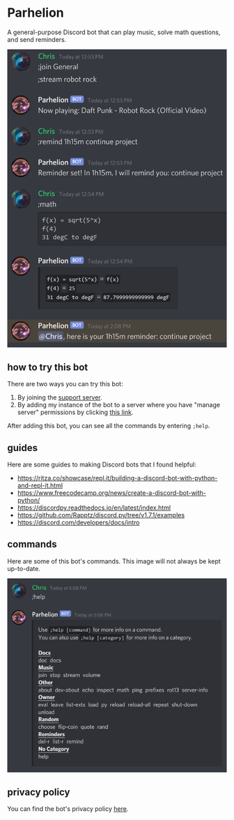 # Parhelion

A general-purpose Discord bot that can play music, solve math questions, and send reminders.

![demo](images/demo.png)

## how to try this bot
There are two ways you can try this bot:

1. By joining the [support server](https://discord.gg/mCqGhPJVcN).
2. By adding my instance of the bot to a server where you have "manage server" permissions by clicking [this link](https://discordapp.com/api/oauth2/authorize?scope=bot&client_id=836071320328077332&permissions=3595328).

After adding this bot, you can see all the commands by entering `;help`.

## guides
Here are some guides to making Discord bots that I found helpful:
* https://ritza.co/showcase/repl.it/building-a-discord-bot-with-python-and-repl-it.html
* https://www.freecodecamp.org/news/create-a-discord-bot-with-python/
* https://discordpy.readthedocs.io/en/latest/index.html
* https://github.com/Rapptz/discord.py/tree/v1.7.1/examples
* https://discord.com/developers/docs/intro

## commands
Here are some of this bot's commands. This image will not always be kept up-to-date.

![help demo](images/help_demo.png)

## privacy policy
You can find the bot's privacy policy [here](https://gist.github.com/wheelercj/033bbaf78b08ff0335943d5119347853).
